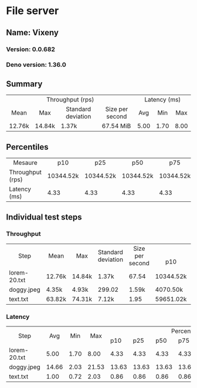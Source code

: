 # File server
## Name: Vixeny 

### Version: 0.0.682
### Deno version: 1.36.0

## Summary
<table>
<tr>
    <td align="center" colspan="4">Throughput (rps)</td>
    <td align="center" colspan="3">Latency (ms)</td>
</tr>
<tr>
    <td align="center">Mean</td>
    <td align="center">Max</td>
    <td align="center">Standard deviation</td>
    <td align="center">Size per second</td>
    <td align="center">Avg</td>
    <td align="center">Min</td>
    <td align="center">Max</td>
</tr>
<tr>
    <td>12.76k</td>
    <td>14.84k</td>
    <td>1.37k</td>
    <td>67.54 MiB</td>
    <td>5.00</td>
    <td>1.70</td>
    <td>8.00</td>
</tr>
</table>

## Percentiles

<table>
<tr>
  <td align="center">Mesaure</td>
  <td align="center">p10</td>
  <td align="center">p25</td>
  <td align="center">p50</td>
  <td align="center">p75</td>
  <td align="center">p90</td>
  <td align="center">p95</td>
  <td align="center">p99</td>
</tr>
<tr>
  <td>Throughput (rps)</td>
  <td>10344.52k</td>
  <td>10344.52k</td>
  <td>10344.52k</td>
  <td>10344.52k</td>
  <td>13839.69k</td>
  <td>14102.34k</td>
  <td>14836.03k</td>
</tr>
<tr>
  <td>Latency (ms)</td>
  <td>4.33</td>
  <td>4.33</td>
  <td>4.33</td>
  <td>4.33</td>
  <td>5.73</td>
  <td>6.90</td>
  <td>7.64</td>
</tr>
</table>

## Individual test steps

### Throughput

<table>
<tr>
  <td align="center" rowspan="2">Step</td>
  <td align="center" rowspan="2">Mean</td>
  <td align="center" rowspan="2">Max</td>
  <td align="center" rowspan="2">Standard deviation</td>
  <td align="center" rowspan="2">Size per second</td>
  <td align="center" colspan="7">Percentiles</td>
</tr>
<tr>
  <!-- still Step -->
  <!-- still Mean -->
  <!-- still Max -->
  <!-- still Standard deviation -->
  <!-- still Size per second -->
  <td align="center">p10</td>
  <td align="center">p25</td>
  <td align="center">p50</td>
  <td align="center">p75</td>
  <td align="center">p90</td>
  <td align="center">p95</td>
  <td align="center">p99</td>
</tr>
<tr>
  <td>lorem-20.txt</td>
  <td>12.76k</td>
  <td>14.84k</td>
  <td>1.37k</td>
  <td>67.54</td>
  <td>10344.52k</td>
  <td>10344.52k</td>
  <td>10344.52k</td>
  <td>10344.52k</td>
  <td>13839.69k</td>
  <td>14102.34k</td>
  <td>14836.03k</td>
</tr><tr>
  <td>doggy.jpeg</td>
  <td>4.35k</td>
  <td>4.93k</td>
  <td>299.02</td>
  <td>1.59k</td>
  <td>4070.50k</td>
  <td>4070.50k</td>
  <td>4070.50k</td>
  <td>4070.50k</td>
  <td>4664.92k</td>
  <td>4702.94k</td>
  <td>4780.88k</td>
</tr><tr>
  <td>text.txt</td>
  <td>63.82k</td>
  <td>74.31k</td>
  <td>7.12k</td>
  <td>1.95</td>
  <td>59651.02k</td>
  <td>59651.02k</td>
  <td>59651.02k</td>
  <td>59651.02k</td>
  <td>74001.87k</td>
  <td>74311.18k</td>
  <td>74311.18k</td>
</tr></table>

### Latency

<table>
<tr>
  <td align="center" rowspan="2">Step</td>
  <td align="center" rowspan="2">Avg</td>
  <td align="center" rowspan="2">Min</td>
  <td align="center" rowspan="2">Max</td>
  <td align="center" colspan="7">Percentiles</td>
</tr>
<tr>
  <!-- still Avg -->
  <!-- still Min -->
  <!-- still Max -->
  <td>p10</td>
  <td>p25</td>
  <td>p50</td>
  <td>p75</td>
  <td>p90</td>
  <td>p95</td>
  <td>p99</td>
</tr>
<tr>
  <td>lorem-20.txt</td>
  <td>5.00</td>
  <td>1.70</td>
  <td>8.00</td>
  <td>4.33</td>
  <td>4.33</td>
  <td>4.33</td>
  <td>4.33</td>
  <td>5.73</td>
  <td>6.90</td>
  <td>7.64</td>
</tr><tr>
  <td>doggy.jpeg</td>
  <td>14.66</td>
  <td>2.03</td>
  <td>21.53</td>
  <td>13.63</td>
  <td>13.63</td>
  <td>13.63</td>
  <td>13.63</td>
  <td>15.99</td>
  <td>16.32</td>
  <td>17.00</td>
</tr><tr>
  <td>text.txt</td>
  <td>1.00</td>
  <td>0.72</td>
  <td>2.03</td>
  <td>0.86</td>
  <td>0.86</td>
  <td>0.86</td>
  <td>0.86</td>
  <td>1.10</td>
  <td>1.15</td>
  <td>1.54</td>
</tr></table>